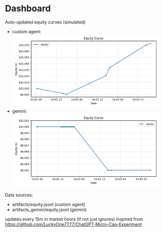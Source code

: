 # Dashboard

Auto-updated equity curves (simulated)

- custom agent: ![Equity Curve](artifacts/equity.png?v=6d5757a)
- gemini: ![Equity Curve (Gemini)](artifacts_gemini/equity.png?v=6d5757a)

Data sources:
- artifacts/equity.jsonl (custom agent)
- artifacts_gemini/equity.jsonl (gemini)

updates every 15m in market hours (if not just ignores)
inspired from https://github.com/LuckyOne7777/ChatGPT-Micro-Cap-Experiment